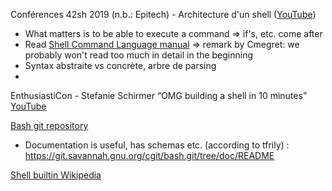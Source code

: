 Conférences 42sh 2019 (n.b.: Epitech) - Architecture d'un shell ([YouTube](https://www.youtube.com/watch?v=oIFRiwFRSRY&t=745s))
- What matters is to be able to execute a command => if's, etc. come after
- Read [Shell Command Language manual](https://pubs.opengroup.org/onlinepubs/009695399/utilities/xcu_chap02.html)
 	=> remark by Cmegret: we probably won't read too much in detail in the beginning
- Syntax abstraite vs concrète, arbre de parsing
- 

EnthusiastiCon - Stefanie Schirmer “OMG building a shell in 10 minutes” [YouTube](https://www.youtube.com/watch?v=k6TTj4C0LF0)


[Bash git repository](https://git.savannah.gnu.org/cgit/bash.git)
- Documentation is useful, has schemas etc. (according to tfrily) : https://git.savannah.gnu.org/cgit/bash.git/tree/doc/README

[Shell builtin Wikipedia](https://en.wikipedia.org/wiki/Shell_builtin)
